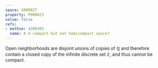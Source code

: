 ```yaml
---
space: S000027
property: P000023
value: false
refs:
- mathse: 4209303
  name: A σ-compact but not hemicompact space?
---
```


Open neighborhoods are disjoint unions of copies of $\mathbb Q$ and therefore
contain a closed copy of the infinite discrete set $\mathbb Z$, and thus cannot be compact.
